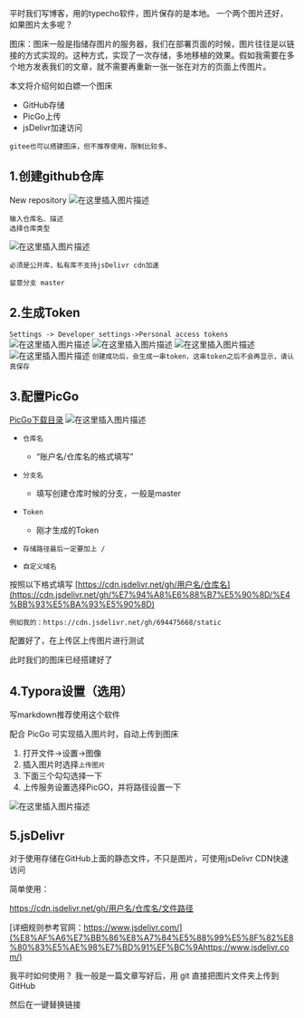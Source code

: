 平时我们写博客，用的typecho软件，图片保存的是本地。
一个两个图片还好，如果图片太多呢？

图床：图床一般是指储存图片的服务器，我们在部署页面的时候，图片往往是以链接的方式实现的。这种方式，实现了一次存储，多地移植的效果。假如我需要在多个地方发表我们的文章，就不需要再重新一张一张在对方的页面上传图片。

本文将介绍何如白嫖一个图床

 - GitHub存储
 - PicGo上传
 - jsDelivr加速访问
 
`gitee也可以搭建图床，但不推荐使用，限制比较多。`

## 1.创建github仓库

New repository
![在这里插入图片描述](https://img-blog.csdnimg.cn/d48b328c4c2f44aeb008de8c5e591078.png?x-oss-process=image/watermark,type_d3F5LXplbmhlaQ,shadow_50,text_Q1NETiBAQnJpZ2h0MTY2OA==,size_10,color_FFFFFF,t_70,g_se,x_16)

```
输入仓库名、描述
选择仓库类型
```
![在这里插入图片描述](https://img-blog.csdnimg.cn/bbfe70cf95c84f9396aeaff9a0a7bb59.png?x-oss-process=image/watermark,type_d3F5LXplbmhlaQ,shadow_50,text_Q1NETiBAQnJpZ2h0MTY2OA==,size_20,color_FFFFFF,t_70,g_se,x_16)

```
必须是公开库，私有库不支持jsDelivr cdn加速

留意分支 master
```

## 2.生成Token

`Settings -> Developer settings->Personal access tokens`
![在这里插入图片描述](https://img-blog.csdnimg.cn/3222fd3aa3c0479ebe6066283a24392b.png)
![在这里插入图片描述](https://img-blog.csdnimg.cn/29c359f700ef41e6b203081b97615e8f.png?x-oss-process=image/watermark,type_d3F5LXplbmhlaQ,shadow_50,text_Q1NETiBAQnJpZ2h0MTY2OA==,size_20,color_FFFFFF,t_70,g_se,x_16)
![在这里插入图片描述](https://img-blog.csdnimg.cn/0867800a25304ba4948488d98ed76982.png?x-oss-process=image/watermark,type_d3F5LXplbmhlaQ,shadow_50,text_Q1NETiBAQnJpZ2h0MTY2OA==,size_10,color_FFFFFF,t_70,g_se,x_16)
![在这里插入图片描述](https://img-blog.csdnimg.cn/60dd4d6e5645430abd347b4b7358b066.png?x-oss-process=image/watermark,type_d3F5LXplbmhlaQ,shadow_50,text_Q1NETiBAQnJpZ2h0MTY2OA==,size_20,color_FFFFFF,t_70,g_se,x_16)
`创建成功后，会生成一串token，这串token之后不会再显示，请认真保存`

## 3.配置PicGo
[PicGo下载目录](https://github.com/Molunerfinn/PicGo/releases)
![在这里插入图片描述](https://img-blog.csdnimg.cn/5c051ae6f81e4c44b998b7528e9269d1.png?x-oss-process=image/watermark,type_d3F5LXplbmhlaQ,shadow_50,text_Q1NETiBAQnJpZ2h0MTY2OA==,size_20,color_FFFFFF,t_70,g_se,x_16)
* `仓库名`
	* “账户名/仓库名的格式填写”

* `分支名`
	* 填写创建仓库时候的分支，一般是master

* `Token`
	* 刚才生成的Token

* `存储路径最后一定要加上 /`
* `自定义域名`

按照以下格式填写
[https://cdn.jsdelivr.net/gh/用户名/仓库名](https://cdn.jsdelivr.net/gh/%E7%94%A8%E6%88%B7%E5%90%8D/%E4%BB%93%E5%BA%93%E5%90%8D)

`例如我的：https://cdn.jsdelivr.net/gh/694475668/static`

配置好了，在上传区上传图片进行测试

此时我们的图床已经搭建好了

## 4.Typora设置（选用）

写markdown推荐使用这个软件

配合 PicGo 可实现插入图片时，自动上传到图床

1. 打开文件->设置->图像
2. 插入图片时选择`上传图片`
3. 下面三个勾勾选择一下
4. 上传服务设置选择PicGO，并将路径设置一下

![在这里插入图片描述](https://img-blog.csdnimg.cn/ea442f5befca4ca48bdea0732a518545.png?x-oss-process=image/watermark,type_d3F5LXplbmhlaQ,shadow_50,text_Q1NETiBAQnJpZ2h0MTY2OA==,size_20,color_FFFFFF,t_70,g_se,x_16)

## 5.jsDelivr
对于使用存储在GitHub上面的静态文件，不只是图片，可使用jsDelivr CDN快速访问

简单使用：

https://cdn.jsdelivr.net/gh/用户名/仓库名/文件路径

[详细规则参考官网：https://www.jsdelivr.com/](%E8%AF%A6%E7%BB%86%E8%A7%84%E5%88%99%E5%8F%82%E8%80%83%E5%AE%98%E7%BD%91%EF%BC%9Ahttps://www.jsdelivr.com/)

我平时如何使用？
我一般是一篇文章写好后，用 git 直接把图片文件夹上传到 GitHub

然后在一键替换链接